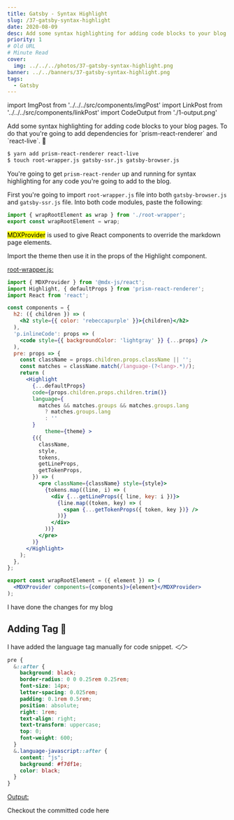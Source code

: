 ```yaml
---
title: Gatsby - Syntax Highlight
slug: /37-gatsby-syntax-highlight
date: 2020-08-09
desc: Add some syntax highlighting for adding code blocks to your blog pages.
priority: 1
# Old URL
# Minute Read
cover:
  img: ../../../photos/37-gatsby-syntax-highlight.png
banner: ../../banners/37-gatsby-syntax-highlight.png
tags:
  - Gatsby
---
```


import ImgPost from '../../../src/components/imgPost'
import LinkPost from '../../../src/components/linkPost'
import CodeOutput from './1-output.png'

<p><span class='first-letter'>A</span>dd some syntax highlighting for adding code blocks to your blog pages. To do that you're going to add dependencies for `prism-react-renderer` and `react-live`. 🔆</p>

```sh
$ yarn add prism-react-renderer react-live
$ touch root-wrapper.js gatsby-ssr.js gatsby-browser.js
```

You're going to get `prism-react-render` up and running for syntax highlighting for any code you're going to add to the blog.

First you're going to import `root-wrapper.js` file into both `gatsby-browser.js` and `gatsby-ssr.js` file. Into both code modules, paste the following:

```js
import { wrapRootElement as wrap } from './root-wrapper';
export const wrapRootElement = wrap;
```

<p><mark>MDXProvider</mark> is used to give React components to override the markdown page elements.</p>

Import the theme then use it in the props of the Highlight component.

<u>root-wrapper.js:</u>

```jsx
import { MDXProvider } from '@mdx-js/react';
import Highlight, { defaultProps } from 'prism-react-renderer';
import React from 'react';

const components = {
  h2: ({ children }) => (
    <h2 style={{ color: 'rebeccapurple' }}>{children}</h2>
  ),
  'p.inlineCode': props => (
    <code style={{ backgroundColor: 'lightgray' }} {...props} />
  ),
  pre: props => {
    const className = props.children.props.className || '';
    const matches = className.match(/language-(?<lang>.*)/);
    return (
      <Highlight
        {...defaultProps}
        code={props.children.props.children.trim()}
        language={
          matches && matches.groups && matches.groups.lang
            ? matches.groups.lang
            : ''
        }
			theme={theme} >
        {({
          className,
          style,
          tokens,
          getLineProps,
          getTokenProps,
        }) => (
          <pre className={className} style={style}>
            {tokens.map((line, i) => (
              <div {...getLineProps({ line, key: i })}>
                {line.map((token, key) => (
                  <span {...getTokenProps({ token, key })} />
                ))}
              </div>
            ))}
          </pre>
        )}
      </Highlight>
    );
  },
};

export const wrapRootElement = ({ element }) => (
  <MDXProvider components={components}>{element}</MDXProvider>
);
```

I have done the changes for my blog <LinkPost href='https://github.com/suprabhasupi/blog/commit/322eadc4c69aa129167bee91b692772cb6e854a4' name='here' />

## Adding Tag 🔖

I have added the language tag manually for code snippet. ＜⁄＞

```css
pre {
  &::after {
    background: black;
    border-radius: 0 0 0.25rem 0.25rem;
    font-size: 14px;
    letter-spacing: 0.025rem;
    padding: 0.1rem 0.5rem;
    position: absolute;
    right: 1rem;
    text-align: right;
    text-transform: uppercase;
    top: 0;
    font-weight: 600;
  }
  &.language-javascript::after {
    content: "js";
    background: #f7df1e;
    color: black;
  }
}
```

<u>Output:</u>

<ImgPost src={CodeOutput} alt='Gatsby Code mode Output' margin="2rem 0" width={90} />

Checkout the committed code here <LinkPost href='https://github.com/suprabhasupi/blog/commit/00f1e77749b48a51bc95eb0d72f1b513cfa0f25a' name='@github' />

